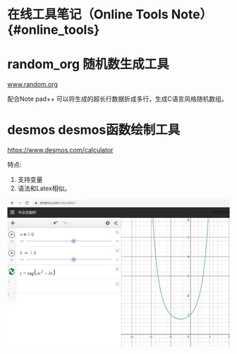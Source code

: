 在线工具笔记（Online Tools Note）{#online_tools}
======================

# random_org 随机数生成工具
www.random.org

配合Note pad++ 可以将生成的超长行数据折成多行，生成C语言风格随机数组。

# desmos desmos函数绘制工具

https://www.desmos.com/calculator

特点:
1. 支持变量
2. 语法和Latex相似。

![](./figures/desmos.png)